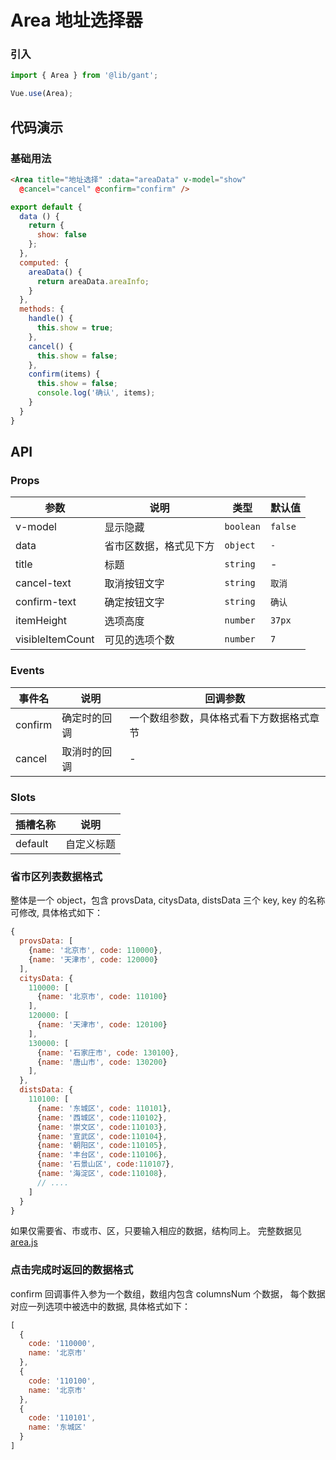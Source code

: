 # Area 地址选择器

### 引入
``` javascript
import { Area } from '@lib/gant';

Vue.use(Area);
```

## 代码演示

### 基础用法

```html
<Area title="地址选择" :data="areaData" v-model="show" 
  @cancel="cancel" @confirm="confirm" />
```

```javascript
export default {
  data () {
    return {
      show: false
    };
  },
  computed: {
    areaData() {
      return areaData.areaInfo;
    }
  },
  methods: {
    handle() {
      this.show = true;
    },
    cancel() {
      this.show = false;
    },
    confirm(items) {
      this.show = false;
      console.log('确认', items);
    }
  }
}
```

## API

### Props

| 参数 | 说明 | 类型 | 默认值 |
|------|------|------|------|
| v-model | 显示隐藏 | `boolean` | `false` |
| data | 省市区数据，格式见下方 | `object` | `-` |
| title | 标题 | `string` | - |
| cancel-text | 取消按钮文字 | `string` | `取消` |
| confirm-text | 确定按钮文字 | `string` | `确认` |
| itemHeight | 选项高度 | `number` | `37px` |
| visibleItemCount | 可见的选项个数	 | `number` | `7` |


### Events

| 事件名 | 说明 | 回调参数 |
|------|------|------|
| confirm | 确定时的回调 | 一个数组参数，具体格式看下方数据格式章节 |
| cancel | 取消时的回调 | - |


### Slots

| 插槽名称 | 说明 |
|------|------|
| default | 自定义标题 |


### 省市区列表数据格式
整体是一个 object，包含 provsData, citysData, distsData 三个 key, key 的名称可修改, 具体格式如下：
```javascript
{
  provsData: [
    {name: '北京市', code: 110000},
    {name: '天津市', code: 120000}
  ],
  citysData: {
    110000: [
      {name: '北京市', code: 110100}
    ],
    120000: [
      {name: '天津市', code: 120100}
    ],
    130000: [
      {name: '石家庄市', code: 130100}, 
      {name: '唐山市', code: 130200}
    ],
  },
  distsData: {
    110100: [
      {name: '东城区', code: 110101}, 
      {name: '西城区', code:110102},
      {name: '崇文区', code:110103},
      {name: '宣武区', code:110104},
      {name: '朝阳区', code:110105},
      {name: '丰台区', code:110106},
      {name: '石景山区', code:110107},
      {name: '海淀区', code:110108},
      // ....
    ]
  }
}
```
如果仅需要省、市或市、区，只要输入相应的数据，结构同上。
完整数据见 [area.js](http://gitlab.ops.yangege.cn/fe-zebra/zebra-scenic/blob/master/src/views/detail/pages/addConsignee/area.js)


### 点击完成时返回的数据格式

confirm 回调事件入参为一个数组，数组内包含 columnsNum 个数据， 每个数据对应一列选项中被选中的数据, 具体格式如下：
```javascript
[
  {
    code: '110000',
    name: '北京市'
  },
  {
    code: '110100',
    name: '北京市'
  },
  {
    code: '110101',
    name: '东城区'
  }
]
```




